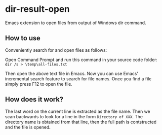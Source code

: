 # dir-result-open
Emacs extension to open files from output of Windows dir command.

## How to use
Conveniently search for and open files as follows:

Open Command Prompt and run this command in your source code folder:
`dir /s > \temp\all-files.txt`

Then open the above text file in Emacs. Now you can use Emacs' incremental search feature to search for file names. Once you find a file simply press F12 to open the file.

## How does it work?
The last word on the current line is extracted as the file name. Then we scan backwards to look for a line in the form `Directory of XXX`. The directory name is obtained from that line, then the full path is contstructed and the file is opened.

